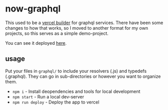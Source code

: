 # now-graphql

This used to be a [vercel builder](https://zeit.co/docs/v2/deployments/builders/overview/) for graphql services. There have been some changes to how that works, so I moved to another format for my own projects, so this serves as a simple demo-project. 

You can see it deployed [here](https://now-graphql.dkonsumer.vercel.app).

## usage

Put your files in `graphql/` to include your resolvers (.js) and typedefs (.graphql). They can go in sub-directories or however you want to organize them.

* `npm i` - Install deopendencies and tools for local development
* `npm start` - Run a local dev-server
* `npm run deploy` - Deploy the app to vercel
